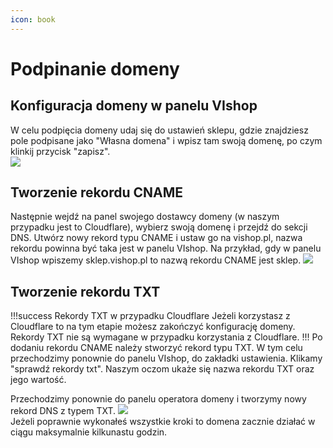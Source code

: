 ```yaml
---
icon: book
---
```


# Podpinanie domeny

## Konfiguracja domeny w panelu VIshop
W celu podpięcia domeny udaj się do ustawień sklepu, gdzie znajdziesz pole podpisane jako "Własna domena" i wpisz tam swoją
domenę, po czym klinkij przycisk "zapisz".  
![](https://i.imgur.com/3uT01E3.png)
## Tworzenie rekordu CNAME
Następnie wejdź na panel swojego dostawcy domeny (w naszym przypadku jest to Cloudflare), wybierz swoją domenę i przejdź do sekcji DNS. 
Utwórz nowy rekord typu CNAME i ustaw go na vishop.pl, nazwa rekordu powinna być taka jest w panelu VIshop.
Na przykład, gdy w panelu VIshop wpiszemy sklep.vishop.pl to nazwą rekordu CNAME jest sklep.
![](https://i.imgur.com/9BkBjEg.png)
## Tworzenie rekordu TXT
!!!success Rekordy TXT w przypadku Cloudflare
Jeżeli korzystasz z Cloudflare to na tym etapie możesz zakończyć konfigurację domeny. Rekordy TXT nie są wymagane w 
przypadku korzystania z Cloudflare.
!!!
Po dodaniu rekordu CNAME należy stworzyć rekord typu TXT. W tym celu przechodzimy ponownie do panelu VIshop, do zakładki ustawienia.
Klikamy "sprawdź rekordy txt". Naszym oczom ukaże się nazwa rekordu TXT oraz jego wartość.  

Przechodzimy ponownie do panelu operatora domeny i tworzymy nowy rekord DNS z typem TXT.
![](https://i.imgur.com/pNB4jgG.png)  
Jeżeli poprawnie wykonałeś wszystkie kroki to domena zacznie działać w ciągu maksymalnie kilkunastu godzin.